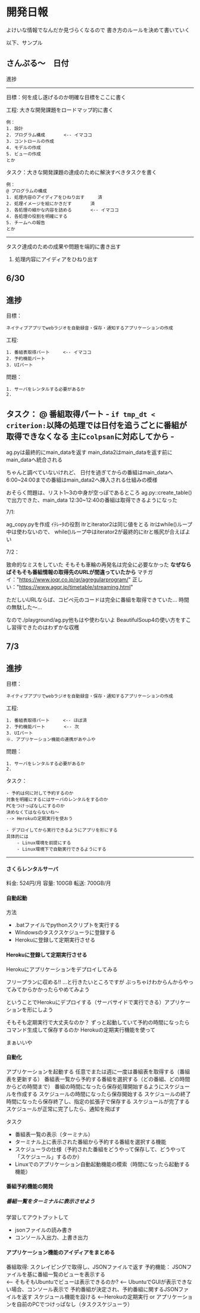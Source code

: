 # 開発日報

よけいな情報でなんだか見づらくなるので
書き方のルールを決めて書いていく

以下、サンプル

## さんぷる～　日付

進捗

------------
目標：何を成し遂げるのか明確な目標をここに書く  


工程: 大きな開発課題をロードマップ的に書く  


    例：
    1. 設計
    2. プログラム構成       <-- イマココ
    3. コントロールの作成
    4. モデルの作成
    5. ビューの作成
    とか
タスク：大きな開発課題の達成のために解決すべきタスクを書く

    例：
    @ プログラムの構成
    1. 処理内容のアイディアをひねり出す     済
    2. 処理イメージを絵にかきだす       済
    3. 各処理の細かな内容を詰める       <-- イマココ
    4. 各処理の役割を明確にする
    5. チームへの報告
    とか

------------

タスク達成のための成果や問題を端的に書き出す

1. 処理内容にアイディアをひねり出す


## 6/30

進捗  
-----------------------------------------------------  
目標：

    ネイティブアプリでwebラジオを自動録音・保存・通知するアプリケーションの作成

工程:

    1. 番組表取得パート     <-- イマココ
    2. 予約機能パート
    3. UIパート


問題：

    1. サーバをレンタルする必要があるか
    2. 

タスク：
    @ 番組取得パート
    - `if tmp_dt < criterion:`以降の処理では日付を追うごとに番組が取得できなくなる 主に`colpsan`に対応してから
    - 
---------------------------------------------------



ag.pyは最終的にmain_dataを返す
main_data2はmain_dataを返す前にmain_dataへ統合される

ちゃんと調べていないけれど、
日付を過ぎてからの番組はmain_dataへ
6:00~24:00までの番組はmain_data2へ挿入される仕組みの模様

おそらく問題は、リスト1~3の中身が空っぽであるところ
ag.py::create_table()で出力できた、main_data
12:30~12:40の番組は取得できるようになった

7/1:

ag_copy.pyを作成
ｲﾃﾚｰﾀの役割
itrとiterator2は同じ値をとる
itrはwhile()ループ中は使わないので、
while()ループ中はiterator2が最終的にitrと帳尻が合えばよい


7/2：

致命的なミスをしていた
そもそも車輪の再発名は完全に必要なかった
**なぜならばそもそも番組情報の取得先のURLが間違っていたから**
マチガイ："https://www.joqr.co.jp/qr/agregularprogram/"
正しい："https://www.agqr.jp/timetable/streaming.html"

ただしいURLならば、コピペ元のコードは完全に番組を取得できていた...
時間の無駄した～...

なので./playground/ag.py他もはや使わないよ
BeautifulSoup4の使い方をすこし習得できたのはわずかな収穫



## 7/3

進捗  
-----------------------------------------------------  
目標：

    ネイティブアプリでwebラジオを自動録音・保存・通知するアプリケーションの作成

工程:

    1. 番組表取得パート     <-- ほぼ済
    2. 予約機能パート       <-- 次
    3. UIパート
    ※. アプリケーション機能の連携があやふや


問題：

    1. サーバをレンタルする必要があるか
    2. 

タスク：

    - 予約は何に対して予約するのか
    対象を明確にするにはサーバのレンタルをするのか
    PCをつけっぱなしにするのか
    決めなくてはならないね～
    --> Herokuの定期実行を使おう

    - デプロイしてから実行できるようにアプリを形にする
    具体的には
        - Linux環境を前提にする
        - Linux環境下で自動実行できるようにする


---------------------------------------------------

#### さくらレンタルサーバ

料金: 524円/月
容量: 100GB
転送: 700GB/月


#### 自動起動

方法
- .batファイルでpythonスクリプトを実行する
- Windowsのタスクスケジューラに登録する
- Herokuに登録して定期実行させる

#### Herokuに登録して定期実行させる

Herokuにアプリケーションをデプロイしてみる

フリープランに収める!!
...と行きたいところですが
ぶっちゃけわからんからやってみてからかかったらやめてみよう


ということでHerokuにデプロイする（サーバサイドで実行できる）アプリケーションを形にしよう


そもそも定期実行で大丈夫なのか？
ずっと起動していて予約の時間になったらコマンド生成して保存するのか
Herokuの定期実行機能を使って


まぁいいや


#### 自動化

アプリケーションを起動する
任意でまたは週に一度は番組表を取得する（番組表を更新する）
番組表一覧から予約する番組を選択する（どの番組、どの時間からどの時間まで）
番組の時間になったら保存処理開始するようにスケジュールを作成する
スケジュールの時間になったら保存開始する
スケジュールの終了時間になったら保存終了し、指定の拡張子で保存する
スケジュールが完了する
スケジュールが正常に完了したら、通知を飛ばす

タスク
- 番組表一覧の表示（ターミナル）
- ターミナル上に表示された番組から予約する番組を選択する機能
- スケジューラの仕様（予約された番組をどうやって保存して、どうやって「スケジュール」するのか）
- Linuxでのアプリケーション自動起動機能の模索（時間になったら起動する機能）


#### 番組予約機能の開発

##### 番組一覧をターミナルに表示させよう

学習してアウトプットして

- jsonファイルの読み書き
- コンソール入出力、上書き出力



#### アプリケーション機能のアイディアをまとめる

番組取得: スクレイピングで取得し、JSONファイルで返す
予約機能：
    JSONファイルを基に番組一覧のビューを表示する        
    <-- そもそもUbuntuでビューは表示できるのか?
    <-- UbuntuでGUIが表示できない場合、コンソール表示で
    予約番組が決定され、予約番組に関するJSONファイルを返す
    スケジュール機能を設ける
    <--Herokuの定期実行 or アプリケーションを自前のPCでつけっぱなし（タスクスケジューラ）
    